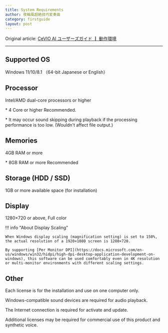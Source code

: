 ```yaml
---
title: System Requirements
author: 夜輪風超絶技巧変奏曲
category: firstguide
layout: post
---
```

Original article: [CeVIO AI ユーザーズガイド ┃ 動作環境](https://cevio.jp/guide/cevio_ai/firstguide/system_requirements/)

---

## Supported OS

Windows 11/10/8.1 （64-bit Japanese or English）

## Processor

Intel/AMD dual-core processors or higher

\* 4 Core or higher Recommended.

\* It may occur sound skipping during playback if the processing performance is too low. (Wouldn't affect file output.)

## Memories

4GB RAM or more

\* 8GB RAM or more Recommended

## Storage (HDD / SSD)

1GB or more available space (for installation)

## Display

1280×720 or above, Full color

!!! info "About Display Scaling"

    When Windows display scaling (magnification setting) is set to 150%, the actual resolution of a 1920×1080 screen is 1280×720.

    By supporting [Per Monitor DPI](https://docs.microsoft.com/en-us/windows/win32/hidpi/high-dpi-desktop-application-development-on-windows), this software can be used comfortably even in 4K resolution or multi-monitor environments with different scaling settings.

## Other

Each license is for the installation and use on one computer only.

Windows-compatible sound devices are required for audio playback.

The Internet connection is required for activate and update.

Additional licenses may be required for commercial use of this product and synthetic voice.
